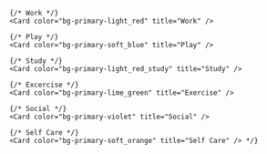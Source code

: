         {/* Work */}
        <Card color="bg-primary-light_red" title="Work" />

        {/* Play */}
        <Card color="bg-primary-soft_blue" title="Play" />

        {/* Study */}
        <Card color="bg-primary-light_red_study" title="Study" />

        {/* Excercise */}
        <Card color="bg-primary-lime_green" title="Exercise" />

        {/* Social */}
        <Card color="bg-primary-violet" title="Social" />

        {/* Self Care */}
        <Card color="bg-primary-soft_orange" title="Self Care" /> */}
